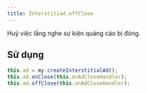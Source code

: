 ```yaml
---
title: Interstitiad.offClose
---
```


Huỷ việc lắng nghe sự kiện quảng cáo bị đóng.

## Sử dụng
```js
this.ad = my.createInterstitialAd();
this.ad.onClose(this.onAdCloseHandler);
this.ad.offClose(this.onAdCloseHandler);
```
